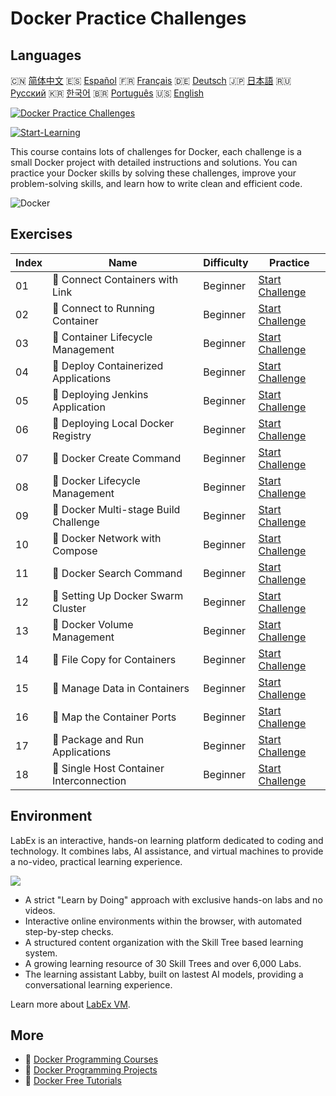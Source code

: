# Docker Practice Challenges

## Languages

🇨🇳 [简体中文](README_zh.md) 🇪🇸 [Español](README_es.md) 🇫🇷 [Français](README_fr.md) 🇩🇪 [Deutsch](README_de.md) 🇯🇵 [日本語](README_ja.md) 🇷🇺 [Русский](README_ru.md) 🇰🇷 [한국어](README_ko.md) 🇧🇷 [Português](README_pt.md) 🇺🇸 [English](README.md) 

[![Docker Practice Challenges](https://cover-creator.labex.io/docker-practice-challenges.png)](https://labex.io/courses/docker-practice-challenges)

[![Start-Learning](https://img.shields.io/badge/Start-Learning-whitesmoke?style=for-the-badge)](https://labex.io/courses/docker-practice-challenges)

This course contains lots of challenges for Docker, each challenge is a small Docker project with detailed instructions and solutions. You can practice your Docker skills by solving these challenges, improve your problem-solving skills, and learn how to write clean and efficient code.

![Docker](https://img.shields.io/badge/Docker-whitesmoke?style=for-the-badge&logo=docker)


## Exercises

|   Index | Name                                      | Difficulty   | Practice                                                                                                                 |
|---------|-------------------------------------------|--------------|--------------------------------------------------------------------------------------------------------------------------|
|      01 | 🎯  Connect Containers with Link          | Beginner     | <a target='_blank' href='https://labex.io/tutorials/docker-connect-containers-with-link-49351'>Start Challenge</a>       |
|      02 | 🎯  Connect to Running Container          | Beginner     | <a target='_blank' href='https://labex.io/labs/docker-connect-to-running-container-15812'>Start Challenge</a>            |
|      03 | 🎯  Container Lifecycle Management        | Beginner     | <a target='_blank' href='https://labex.io/labs/docker-container-lifecycle-management-7767'>Start Challenge</a>           |
|      04 | 🎯  Deploy Containerized Applications     | Beginner     | <a target='_blank' href='https://labex.io/labs/docker-deploy-containerized-applications-16240'>Start Challenge</a>       |
|      05 | 🎯  Deploying Jenkins Application         | Beginner     | <a target='_blank' href='https://labex.io/labs/docker-deploying-jenkins-application-18264'>Start Challenge</a>           |
|      06 | 🎯  Deploying Local Docker Registry       | Beginner     | <a target='_blank' href='https://labex.io/tutorials/docker-deploying-local-docker-registry-17804'>Start Challenge</a>    |
|      07 | 🎯  Docker Create Command                 | Beginner     | <a target='_blank' href='https://labex.io/tutorials/docker-docker-create-command-15817'>Start Challenge</a>              |
|      08 | 🎯  Docker Lifecycle Management           | Beginner     | <a target='_blank' href='https://labex.io/labs/docker-docker-lifecycle-management-16232'>Start Challenge</a>             |
|      09 | 🎯  Docker Multi-stage Build Challenge    | Beginner     | <a target='_blank' href='https://labex.io/tutorials/docker-docker-multi-stage-build-challenge-15810'>Start Challenge</a> |
|      10 | 🎯  Docker Network with Compose           | Beginner     | <a target='_blank' href='https://labex.io/labs/docker-docker-network-with-compose-15003'>Start Challenge</a>             |
|      11 | 🎯  Docker Search Command                 | Beginner     | <a target='_blank' href='https://labex.io/labs/docker-docker-search-command-16016'>Start Challenge</a>                   |
|      12 | 🎯  Setting Up Docker Swarm Cluster       | Beginner     | <a target='_blank' href='https://labex.io/labs/docker-setting-up-docker-swarm-cluster-22289'>Start Challenge</a>         |
|      13 | 🎯  Docker Volume Management              | Beginner     | <a target='_blank' href='https://labex.io/tutorials/docker-docker-volume-management-7769'>Start Challenge</a>            |
|      14 | 🎯  File Copy for Containers              | Beginner     | <a target='_blank' href='https://labex.io/labs/docker-file-copy-for-containers-15813'>Start Challenge</a>                |
|      15 | 🎯  Manage Data in Containers             | Beginner     | <a target='_blank' href='https://labex.io/tutorials/docker-manage-data-in-containers-15896'>Start Challenge</a>          |
|      16 | 🎯  Map the Container Ports               | Beginner     | <a target='_blank' href='https://labex.io/labs/docker-map-the-container-ports-16309'>Start Challenge</a>                 |
|      17 | 🎯  Package and Run Applications          | Beginner     | <a target='_blank' href='https://labex.io/labs/docker-package-and-run-applications-16242'>Start Challenge</a>            |
|      18 | 🎯  Single Host Container Interconnection | Beginner     | <a target='_blank' href='https://labex.io/labs/docker-single-host-container-interconnection-18452'>Start Challenge</a>   |

## Environment

LabEx is an interactive, hands-on learning platform dedicated to coding and technology. It combines labs, AI assistance, and virtual machines to provide a no-video, practical learning experience.

![](https://tutorial-screenshot.getvm.io/images/vm-1725247253.png)

- A strict "Learn by Doing" approach with exclusive hands-on labs and no videos.
- Interactive online environments within the browser, with automated step-by-step checks.
- A structured content organization with the Skill Tree based learning system.
- A growing learning resource of 30 Skill Trees and over 6,000 Labs.
- The learning assistant Labby, built on lastest AI models, providing a conversational learning experience.

Learn more about [LabEx VM](https://support.labex.io/using-labex/virtual-machine).

## More

- 🔗 [Docker Programming Courses](https://github.com/labex-labs/awesome-programming-courses)
- 🔗 [Docker Programming Projects](https://github.com/labex-labs/awesome-programming-projects)
- 🔗 [Docker Free Tutorials](https://github.com/labex-labs/docker-free-tutorials)

